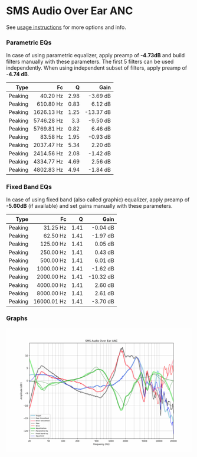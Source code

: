 # SMS Audio Over Ear ANC
See [usage instructions](https://github.com/jaakkopasanen/AutoEq#usage) for more options and info.

### Parametric EQs
In case of using parametric equalizer, apply preamp of **-4.73dB** and build filters manually
with these parameters. The first 5 filters can be used independently.
When using independent subset of filters, apply preamp of **-4.74 dB**.

| Type    | Fc         |    Q | Gain      |
|--------:|-----------:|-----:|----------:|
| Peaking | 40.20 Hz   | 2.98 | -3.69 dB  |
| Peaking | 610.80 Hz  | 0.83 | 6.12 dB   |
| Peaking | 1626.13 Hz | 1.25 | -13.37 dB |
| Peaking | 5746.28 Hz | 3.3  | -9.50 dB  |
| Peaking | 5769.81 Hz | 0.82 | 6.46 dB   |
| Peaking | 83.58 Hz   | 1.95 | -0.93 dB  |
| Peaking | 2037.47 Hz | 5.34 | 2.20 dB   |
| Peaking | 2414.56 Hz | 2.08 | -1.42 dB  |
| Peaking | 4334.77 Hz | 4.69 | 2.56 dB   |
| Peaking | 4802.83 Hz | 4.94 | -1.84 dB  |

### Fixed Band EQs
In case of using fixed band (also called graphic) equalizer, apply preamp of **-5.60dB**
(if available) and set gains manually with these parameters.

| Type    | Fc          |    Q | Gain      |
|--------:|------------:|-----:|----------:|
| Peaking | 31.25 Hz    | 1.41 | -0.04 dB  |
| Peaking | 62.50 Hz    | 1.41 | -1.97 dB  |
| Peaking | 125.00 Hz   | 1.41 | 0.05 dB   |
| Peaking | 250.00 Hz   | 1.41 | 0.43 dB   |
| Peaking | 500.00 Hz   | 1.41 | 6.01 dB   |
| Peaking | 1000.00 Hz  | 1.41 | -1.62 dB  |
| Peaking | 2000.00 Hz  | 1.41 | -10.32 dB |
| Peaking | 4000.00 Hz  | 1.41 | 2.60 dB   |
| Peaking | 8000.00 Hz  | 1.41 | 2.61 dB   |
| Peaking | 16000.01 Hz | 1.41 | -3.70 dB  |

### Graphs
![](./SMS%20Audio%20Over%20Ear%20ANC.png)